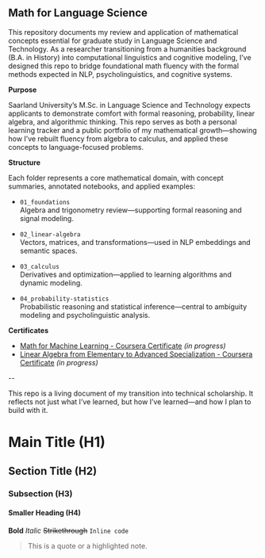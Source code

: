 ## Math for Language Science

This repository documents my review and application of mathematical concepts essential for graduate study in Language Science and Technology. As a researcher transitioning from a humanities background (B.A. in History) into computational linguistics and cognitive modeling, I’ve designed this repo to bridge foundational math fluency with the formal methods expected in NLP, psycholinguistics, and cognitive systems.

**Purpose**

Saarland University’s M.Sc. in Language Science and Technology expects applicants to demonstrate comfort with formal reasoning, probability, linear algebra, and algorithmic thinking. This repo serves as both a personal learning tracker and a public portfolio of my mathematical growth—showing how I’ve rebuilt fluency from algebra to calculus, and applied these concepts to language-focused problems.

**Structure**

Each folder represents a core mathematical domain, with concept summaries, annotated notebooks, and applied examples:

- `01_foundations`  
  Algebra and trigonometry review—supporting formal reasoning and signal modeling.

- `02_linear-algebra`  
  Vectors, matrices, and transformations—used in NLP embeddings and semantic spaces.

- `03_calculus`  
  Derivatives and optimization—applied to learning algorithms and dynamic modeling.

- `04_probability-statistics`  
  Probabilistic reasoning and statistical inference—central to ambiguity modeling and psycholinguistic analysis.

**Certificates**

- [Math for Machine Learning - Coursera Certificate](#) *(in progress)* 
- [Linear Algebra from Elementary to Advanced Specialization - Coursera Certificate](#) *(in progress)* 

--

This repo is a living document of my transition into technical scholarship. It reflects not just what I’ve learned, but how I’ve learned—and how I plan to build with it.

# Main Title (H1)
## Section Title (H2)
### Subsection (H3)
#### Smaller Heading (H4)

**Bold**
*Italic*
~~Strikethrough~~
`Inline code`
> This is a quote or a highlighted note.
